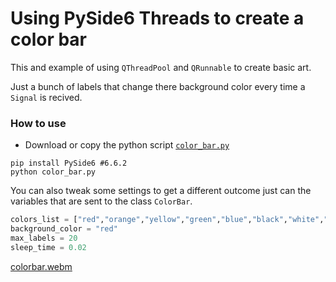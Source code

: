 # Using PySide6 Threads to create a color bar
This and example of using `QThreadPool` and  `QRunnable` to create basic art. 

Just a bunch of labels that change there background color every time a `Signal` is recived.
### How to use
- Download or copy the python script <a href="https://github.com/ip-repo/python/blob/main/color-bar/color_bar.py"> `color_bar.py` </a>

```console
pip install PySide6 #6.6.2
python color_bar.py

```

You can also tweak some settings to get a different outcome just can the variables that are sent to the class `ColorBar`.

```python
colors_list = ["red","orange","yellow","green","blue","black","white","cyan"] #you can add any color that qt stylesheet can get/
background_color = "red"
max_labels = 20
sleep_time = 0.02

```
[colorbar.webm](https://github.com/ip-repo/python/assets/123945379/f1991817-4d1f-45f8-b987-8b71fe100674)

